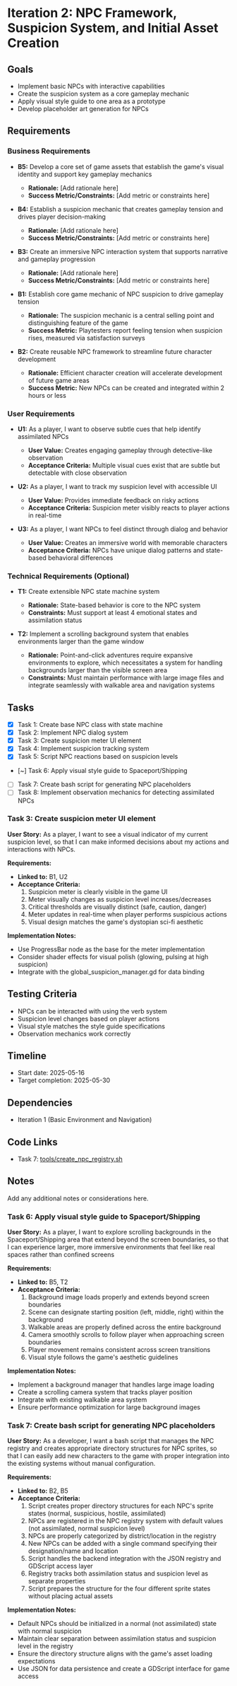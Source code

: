 # Iteration 2: NPC Framework, Suspicion System, and Initial Asset Creation

## Goals
- Implement basic NPCs with interactive capabilities
- Create the suspicion system as a core gameplay mechanic
- Apply visual style guide to one area as a prototype
- Develop placeholder art generation for NPCs

## Requirements

### Business Requirements

- **B5:** Develop a core set of game assets that establish the game's visual identity and support key gameplay mechanics
  - **Rationale:** [Add rationale here]
  - **Success Metric/Constraints:** [Add metric or constraints here]

- **B4:** Establish a suspicion mechanic that creates gameplay tension and drives player decision-making
  - **Rationale:** [Add rationale here]
  - **Success Metric/Constraints:** [Add metric or constraints here]

- **B3:** Create an immersive NPC interaction system that supports narrative and gameplay progression
  - **Rationale:** [Add rationale here]
  - **Success Metric/Constraints:** [Add metric or constraints here]
- **B1:** Establish core game mechanic of NPC suspicion to drive gameplay tension
  - **Rationale:** The suspicion mechanic is a central selling point and distinguishing feature of the game
  - **Success Metric:** Playtesters report feeling tension when suspicion rises, measured via satisfaction surveys

- **B2:** Create reusable NPC framework to streamline future character development
  - **Rationale:** Efficient character creation will accelerate development of future game areas
  - **Success Metric:** New NPCs can be created and integrated within 2 hours or less

### User Requirements
- **U1:** As a player, I want to observe subtle cues that help identify assimilated NPCs
  - **User Value:** Creates engaging gameplay through detective-like observation
  - **Acceptance Criteria:** Multiple visual cues exist that are subtle but detectable with close observation

- **U2:** As a player, I want to track my suspicion level with accessible UI
  - **User Value:** Provides immediate feedback on risky actions
  - **Acceptance Criteria:** Suspicion meter visibly reacts to player actions in real-time

- **U3:** As a player, I want NPCs to feel distinct through dialog and behavior
  - **User Value:** Creates an immersive world with memorable characters
  - **Acceptance Criteria:** NPCs have unique dialog patterns and state-based behavioral differences

### Technical Requirements (Optional)
- **T1:** Create extensible NPC state machine system
  - **Rationale:** State-based behavior is core to the NPC system
  - **Constraints:** Must support at least 4 emotional states and assimilation status

- **T2:** Implement a scrolling background system that enables environments larger than the game window
  - **Rationale:** Point-and-click adventures require expansive environments to explore, which necessitates a system for handling backgrounds larger than the visible screen area
  - **Constraints:** Must maintain performance with large image files and integrate seamlessly with walkable area and navigation systems

## Tasks
- [x] Task 1: Create base NPC class with state machine
- [x] Task 2: Implement NPC dialog system
- [x] Task 3: Create suspicion meter UI element
- [x] Task 4: Implement suspicion tracking system
- [x] Task 5: Script NPC reactions based on suspicion levels
- [~] Task 6: Apply visual style guide to Spaceport/Shipping
- [ ] Task 7: Create bash script for generating NPC placeholders
- [ ] Task 8: Implement observation mechanics for detecting assimilated NPCs

### Task 3: Create suspicion meter UI element

**User Story:** As a player, I want to see a visual indicator of my current suspicion level, so that I can make informed decisions about my actions and interactions with NPCs.

**Requirements:**
- **Linked to:** B1, U2
- **Acceptance Criteria:**
  1. Suspicion meter is clearly visible in the game UI
  2. Meter visually changes as suspicion level increases/decreases
  3. Critical thresholds are visually distinct (safe, caution, danger)
  4. Meter updates in real-time when player performs suspicious actions
  5. Visual design matches the game's dystopian sci-fi aesthetic

**Implementation Notes:**
- Use ProgressBar node as the base for the meter implementation
- Consider shader effects for visual polish (glowing, pulsing at high suspicion)
- Integrate with the global_suspicion_manager.gd for data binding

## Testing Criteria
- NPCs can be interacted with using the verb system
- Suspicion level changes based on player actions
- Visual style matches the style guide specifications
- Observation mechanics work correctly

## Timeline
- Start date: 2025-05-16
- Target completion: 2025-05-30

## Dependencies
- Iteration 1 (Basic Environment and Navigation)

## Code Links
- Task 7: [tools/create_npc_registry.sh](tools/create_npc_registry.sh)

## Notes
Add any additional notes or considerations here.

### Task 6: Apply visual style guide to Spaceport/Shipping

**User Story:** As a player, I want to explore scrolling backgrounds in the Spaceport/Shipping area that extend beyond the screen boundaries, so that I can experience larger, more immersive environments that feel like real spaces rather than confined screens

**Requirements:**
- **Linked to:** B5, T2
- **Acceptance Criteria:**
  1. Background image loads properly and extends beyond screen boundaries
  2. Scene can designate starting position (left, middle, right) within the background
  3. Walkable areas are properly defined across the entire background
  4. Camera smoothly scrolls to follow player when approaching screen boundaries
  5. Player movement remains consistent across screen transitions
  6. Visual style follows the game's aesthetic guidelines

**Implementation Notes:**
- Implement a background manager that handles large image loading
- Create a scrolling camera system that tracks player position
- Integrate with existing walkable area system
- Ensure performance optimization for large background images

### Task 7: Create bash script for generating NPC placeholders

**User Story:** As a developer, I want a bash script that manages the NPC registry and creates appropriate directory structures for NPC sprites, so that I can easily add new characters to the game with proper integration into the existing systems without manual configuration.

**Requirements:**
- **Linked to:** B2, B5
- **Acceptance Criteria:**
  1. Script creates proper directory structures for each NPC's sprite states (normal, suspicious, hostile, assimilated)
  2. NPCs are registered in the NPC registry system with default values (not assimilated, normal suspicion level)
  3. NPCs are properly categorized by district/location in the registry
  4. New NPCs can be added with a single command specifying their designation/name and location
  5. Script handles the backend integration with the JSON registry and GDScript access layer
  6. Registry tracks both assimilation status and suspicion level as separate properties
  7. Script prepares the structure for the four different sprite states without placing actual assets

**Implementation Notes:**
- Default NPCs should be initialized in a normal (not assimilated) state with normal suspicion
- Maintain clear separation between assimilation status and suspicion level in the registry
- Ensure the directory structure aligns with the game's asset loading expectations
- Use JSON for data persistence and create a GDScript interface for game access
